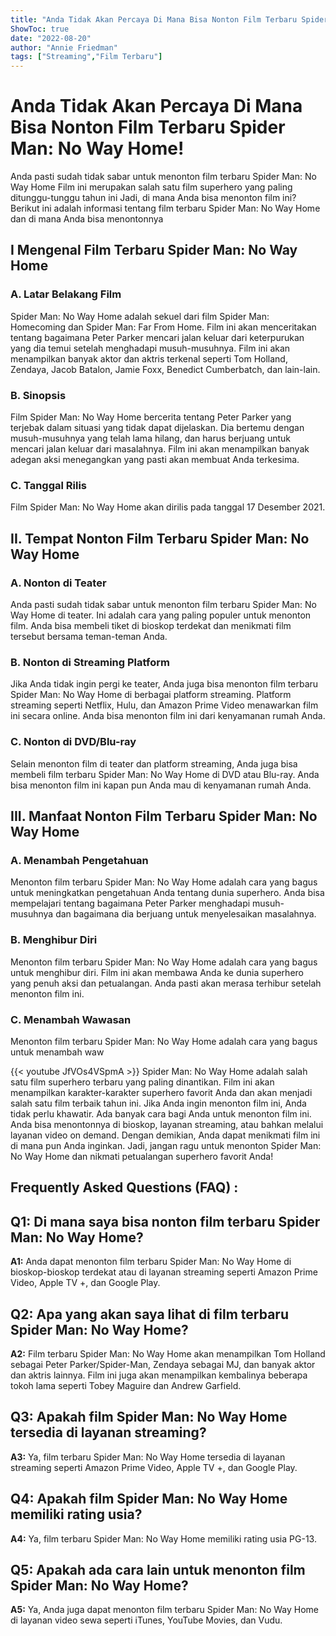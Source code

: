 ```yaml
---
title: "Anda Tidak Akan Percaya Di Mana Bisa Nonton Film Terbaru Spider Man: No Way Home!"
ShowToc: true 
date: "2022-08-20"
author: "Annie Friedman" 
tags: ["Streaming","Film Terbaru"]
---
```

# Anda Tidak Akan Percaya Di Mana Bisa Nonton Film Terbaru Spider Man: No Way Home!

Anda pasti sudah tidak sabar untuk menonton film terbaru Spider Man: No Way Home Film ini merupakan salah satu film superhero yang paling ditunggu-tunggu tahun ini Jadi, di mana Anda bisa menonton film ini? Berikut ini adalah informasi tentang film terbaru Spider Man: No Way Home dan di mana Anda bisa menontonnya

## I Mengenal Film Terbaru Spider Man: No Way Home

### A. Latar Belakang Film

Spider Man: No Way Home adalah sekuel dari film Spider Man: Homecoming dan Spider Man: Far From Home. Film ini akan menceritakan tentang bagaimana Peter Parker mencari jalan keluar dari keterpurukan yang dia temui setelah menghadapi musuh-musuhnya. Film ini akan menampilkan banyak aktor dan aktris terkenal seperti Tom Holland, Zendaya, Jacob Batalon, Jamie Foxx, Benedict Cumberbatch, dan lain-lain.

### B. Sinopsis

Film Spider Man: No Way Home bercerita tentang Peter Parker yang terjebak dalam situasi yang tidak dapat dijelaskan. Dia bertemu dengan musuh-musuhnya yang telah lama hilang, dan harus berjuang untuk mencari jalan keluar dari masalahnya. Film ini akan menampilkan banyak adegan aksi menegangkan yang pasti akan membuat Anda terkesima.

### C. Tanggal Rilis

Film Spider Man: No Way Home akan dirilis pada tanggal 17 Desember 2021.

## II. Tempat Nonton Film Terbaru Spider Man: No Way Home

### A. Nonton di Teater

Anda pasti sudah tidak sabar untuk menonton film terbaru Spider Man: No Way Home di teater. Ini adalah cara yang paling populer untuk menonton film. Anda bisa membeli tiket di bioskop terdekat dan menikmati film tersebut bersama teman-teman Anda.

### B. Nonton di Streaming Platform

Jika Anda tidak ingin pergi ke teater, Anda juga bisa menonton film terbaru Spider Man: No Way Home di berbagai platform streaming. Platform streaming seperti Netflix, Hulu, dan Amazon Prime Video menawarkan film ini secara online. Anda bisa menonton film ini dari kenyamanan rumah Anda.

### C. Nonton di DVD/Blu-ray

Selain menonton film di teater dan platform streaming, Anda juga bisa membeli film terbaru Spider Man: No Way Home di DVD atau Blu-ray. Anda bisa menonton film ini kapan pun Anda mau di kenyamanan rumah Anda.

## III. Manfaat Nonton Film Terbaru Spider Man: No Way Home

### A. Menambah Pengetahuan

Menonton film terbaru Spider Man: No Way Home adalah cara yang bagus untuk meningkatkan pengetahuan Anda tentang dunia superhero. Anda bisa mempelajari tentang bagaimana Peter Parker menghadapi musuh-musuhnya dan bagaimana dia berjuang untuk menyelesaikan masalahnya.

### B. Menghibur Diri

Menonton film terbaru Spider Man: No Way Home adalah cara yang bagus untuk menghibur diri. Film ini akan membawa Anda ke dunia superhero yang penuh aksi dan petualangan. Anda pasti akan merasa terhibur setelah menonton film ini.

### C. Menambah Wawasan

Menonton film terbaru Spider Man: No Way Home adalah cara yang bagus untuk menambah waw

{{< youtube JfVOs4VSpmA >}} 
Spider Man: No Way Home adalah salah satu film superhero terbaru yang paling dinantikan. Film ini akan menampilkan karakter-karakter superhero favorit Anda dan akan menjadi salah satu film terbaik tahun ini. Jika Anda ingin menonton film ini, Anda tidak perlu khawatir. Ada banyak cara bagi Anda untuk menonton film ini. Anda bisa menontonnya di bioskop, layanan streaming, atau bahkan melalui layanan video on demand. Dengan demikian, Anda dapat menikmati film ini di mana pun Anda inginkan. Jadi, jangan ragu untuk menonton Spider Man: No Way Home dan nikmati petualangan superhero favorit Anda!

## Frequently Asked Questions (FAQ) :
## Q1: Di mana saya bisa nonton film terbaru Spider Man: No Way Home?

**A1:** Anda dapat menonton film terbaru Spider Man: No Way Home di bioskop-bioskop terdekat atau di layanan streaming seperti Amazon Prime Video, Apple TV +, dan Google Play.

## Q2: Apa yang akan saya lihat di film terbaru Spider Man: No Way Home?

**A2:** Film terbaru Spider Man: No Way Home akan menampilkan Tom Holland sebagai Peter Parker/Spider-Man, Zendaya sebagai MJ, dan banyak aktor dan aktris lainnya. Film ini juga akan menampilkan kembalinya beberapa tokoh lama seperti Tobey Maguire dan Andrew Garfield.

## Q3: Apakah film Spider Man: No Way Home tersedia di layanan streaming?

**A3:** Ya, film terbaru Spider Man: No Way Home tersedia di layanan streaming seperti Amazon Prime Video, Apple TV +, dan Google Play.

## Q4: Apakah film Spider Man: No Way Home memiliki rating usia?

**A4:** Ya, film terbaru Spider Man: No Way Home memiliki rating usia PG-13.

## Q5: Apakah ada cara lain untuk menonton film Spider Man: No Way Home?

**A5:** Ya, Anda juga dapat menonton film terbaru Spider Man: No Way Home di layanan video sewa seperti iTunes, YouTube Movies, dan Vudu.



